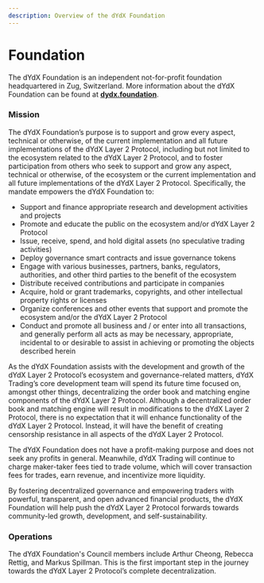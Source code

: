 ```yaml
---
description: Overview of the dYdX Foundation
---
```


# Foundation

The dYdX Foundation is an independent not-for-profit foundation headquartered in Zug, Switzerland. More information about the dYdX Foundation can be found at [**dydx.foundation**](https://dydx.foundation).

### Mission

The dYdX Foundation’s purpose is to support and grow every aspect, technical or otherwise, of the current implementation and all future implementations of the dYdX Layer 2 Protocol, including but not limited to the ecosystem related to the dYdX Layer 2 Protocol, and to foster participation from others who seek to support and grow any aspect, technical or otherwise, of the ecosystem or the current implementation and all future implementations of the dYdX Layer 2 Protocol. Specifically, the mandate empowers the dYdX Foundation to:

* Support and finance appropriate research and development activities and projects
* Promote and educate the public on the ecosystem and/or dYdX Layer 2 Protocol
* Issue, receive, spend, and hold digital assets \(no speculative trading activities\)
* Deploy governance smart contracts and issue governance tokens
* Engage with various businesses, partners, banks, regulators, authorities, and other third parties to the benefit of the ecosystem
* Distribute received contributions and participate in companies
* Acquire, hold or grant trademarks, copyrights, and other intellectual property rights or licenses
* Organize conferences and other events that support and promote the ecosystem and/or the dYdX Layer 2 Protocol
* Conduct and promote all business and / or enter into all transactions, and generally perform all acts as may be necessary, appropriate, incidental to or desirable to assist in achieving or promoting the objects described herein

As the dYdX Foundation assists with the development and growth of the dYdX Layer 2 Protocol’s ecosystem and governance-related matters, dYdX Trading’s core development team will spend its future time focused on, amongst other things, decentralizing the order book and matching engine components of the dYdX Layer 2 Protocol. Although a decentralized order book and matching engine will result in modifications to the dYdX Layer 2 Protocol, there is no expectation that it will enhance functionality of the dYdX Layer 2 Protocol. Instead, it will have the benefit of creating censorship resistance in all aspects of the dYdX Layer 2 Protocol. 

The dYdX Foundation does not have a profit-making purpose and does not seek any profits in general. Meanwhile, dYdX Trading will continue to charge maker-taker fees tied to trade volume, which will cover transaction fees for trades, earn revenue, and incentivize more liquidity.

By fostering decentralized governance and empowering traders with powerful, transparent, and open advanced financial products, the dYdX Foundation will help push the dYdX Layer 2 Protocol forwards towards community-led growth, development, and self-sustainability.

### Operations

The dYdX Foundation's Council members include Arthur Cheong, Rebecca Rettig, and Markus Spillman. This is the first important step in the journey towards the dYdX Layer 2 Protocol’s complete decentralization.

